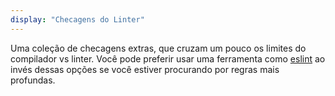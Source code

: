 ```yaml
---
display: "Checagens do Linter"
---
```


Uma coleção de checagens extras, que cruzam um pouco os limites do compilador vs linter. Você pode preferir usar uma ferramenta como <a href="https://github.com/typescript-eslint/typescript-eslint#typescript-eslint">eslint</a> ao invés dessas opções se você estiver procurando por regras mais profundas.
